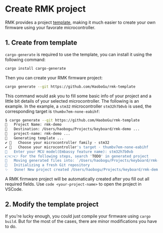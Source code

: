 # Create RMK project

RMK provides a project [template](https://github.com/HaoboGu/rmk-template), making it much easier to create your own firmware using your favorate microcontroller. 

## 1. Create from template

`cargo-generate` is required to use the template, you can install it using the following command:

```bash
cargo install cargo-generate
```

Then you can create your RMK firmware project:

```bash
cargo generate --git https://github.com/HaoboGu/rmk-template
```

This command would ask you to fill some basic info of your project and a little bit details of your selected microcontroller. The following is an example. In the example, a `stm32` microcontroller `stm32h7b0vb` is used, the corresponding target is `thumbv7em-none-eabihf`:

```bash
$ cargo generate --git https://github.com/HaoboGu/rmk-template
🤷   Project Name: rmk-demo
🔧   Destination: /Users/haobogu/Projects/keyboard/rmk-demo ...
🔧   project-name: rmk-demo ...
🔧   Generating template ...
✔ 🤷   Choose your microcontroller family · stm32
✔ 🤷   Choose your microcontroller's target · thumbv7em-none-eabihf
🤷   Enter your MCU model(Embassy feature name): stm32h7b0vb
️️👉👉👉 For the following steps, search 'TODO' in generated project
🔧   Moving generated files into: `/Users/haobogu/Projects/keyboard/rmk-demo`...
🔧   Initializing a fresh Git repository
✨   Done! New project created /Users/haobogu/Projects/keyboard/rmk-demo
```

A RMK firmware project will be automatically created after you fill out all required fields. Use `code <your-project-name>` to open the project in VSCode.

## 2. Modify the template project

If you're lucky enough, you could just compile your firmware using `cargo build`. But for the most of the cases, there are minor modifications you have to do.

